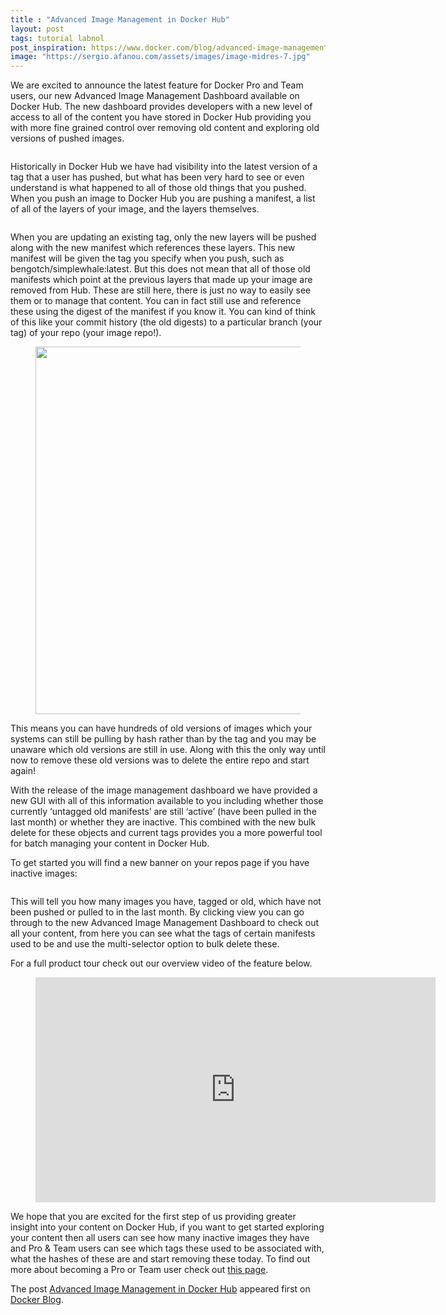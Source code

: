 ```yaml
---
title : "Advanced Image Management in Docker Hub"
layout: post
tags: tutorial labnol
post_inspiration: https://www.docker.com/blog/advanced-image-management-in-docker-hub/
image: "https://sergio.afanou.com/assets/images/image-midres-7.jpg"
---
```



<p>We are excited to announce the latest feature for Docker Pro and Team users, our new Advanced Image Management Dashboard available on Docker Hub. The new dashboard provides developers with a new level of access to all of the content you have stored in Docker Hub providing you with more fine grained control over removing old content and exploring old versions of pushed images.&nbsp;</p>



<figure class="wp-block-image"><img src="https://lh5.googleusercontent.com/bNo7maa5d14SyFmNH9tLTERYqU6i9y2G9lUN1qcVYYmbcrKbj_4wCCWVcs-fTdZ9_ar1vCsYtksW3lOF1UEh_dyrpL8s5e5PgU1mQtzm9gZfjmk7OUaM8yYxzSJGCYVPbAo-u326" alt=""/></figure>



<p>Historically in Docker Hub we have had visibility into the latest version of a tag that a user has pushed, but what has been very hard to see or even understand is what happened to all of those old things that you pushed. When you push an image to Docker Hub you are pushing a manifest, a list of all of the layers of your image, and the layers themselves.</p>



<div class="wp-block-image"><figure class="aligncenter"><img src="https://lh5.googleusercontent.com/AZcGVy39ZckgIOHKICWGndAXa_4zNJIpC9NJ2cqKYb1d1NmowN0U2e_yIU_MTQ8BglTPmZK-5w-xcUw3zmcnCH6KzIVoRKHG5tFSepTX8g82MvwqlEpwzAUuxx_LnBHFvH5aWImE" alt=""/></figure></div>



<p>When you are updating an existing tag, only the new layers will be pushed along with the new manifest which references these layers. This new manifest will be given the tag you specify when you push, such as bengotch/simplewhale:latest. But this does not mean that all of those old manifests which point at the previous layers that made up your image are removed from Hub. These are still here, there is just no way to easily see them or to manage that content. You can in fact still use and reference these using the digest of the manifest if you know it. You can kind of think of this like your commit history (the old digests) to a particular branch (your tag) of your repo (your image repo!). </p>



<figure class="wp-block-image size-large"><img data-attachment-id="27788" data-permalink="https://www.docker.com/blog/advanced-image-management-in-docker-hub/image-4/" data-orig-file="https://i1.wp.com/www.docker.com/blog/wp-content/uploads/2021/03/image.png?fit=1102%2C588&amp;ssl=1" data-orig-size="1102,588" data-comments-opened="0" data-image-meta="{&quot;aperture&quot;:&quot;0&quot;,&quot;credit&quot;:&quot;&quot;,&quot;camera&quot;:&quot;&quot;,&quot;caption&quot;:&quot;&quot;,&quot;created_timestamp&quot;:&quot;0&quot;,&quot;copyright&quot;:&quot;&quot;,&quot;focal_length&quot;:&quot;0&quot;,&quot;iso&quot;:&quot;0&quot;,&quot;shutter_speed&quot;:&quot;0&quot;,&quot;title&quot;:&quot;&quot;,&quot;orientation&quot;:&quot;0&quot;}" data-image-title="image" data-image-description="" data-medium-file="https://i1.wp.com/www.docker.com/blog/wp-content/uploads/2021/03/image.png?fit=562%2C300&amp;ssl=1" data-large-file="https://i1.wp.com/www.docker.com/blog/wp-content/uploads/2021/03/image.png?fit=1102%2C588&amp;ssl=1" loading="lazy" width="1102" height="588" src="https://i1.wp.com/www.docker.com/blog/wp-content/uploads/2021/03/image.png?resize=1102%2C588&#038;ssl=1" alt="" class="wp-image-27788" srcset="https://i1.wp.com/www.docker.com/blog/wp-content/uploads/2021/03/image.png?w=1102&amp;ssl=1 1102w, https://i1.wp.com/www.docker.com/blog/wp-content/uploads/2021/03/image.png?resize=562%2C300&amp;ssl=1 562w" sizes="(max-width: 1000px) 100vw, 1000px" data-recalc-dims="1" /></figure>



<p>This means you can have hundreds of old versions of images which your systems can still be pulling by hash rather than by the tag and you may be unaware which old versions are still in use. Along with this the only way until now to remove these old versions was to delete the entire repo and start again!</p>



<p>With the release of the image management dashboard we have provided a new GUI with all of this information available to you including whether those currently ‘untagged old manifests’ are still ‘active’ (have been pulled in the last month) or whether they are inactive. This combined with the new bulk delete for these objects and current tags provides you a more powerful tool for batch managing your content in Docker Hub.&nbsp;</p>



<p>To get started you will find a new banner on your repos page if you have inactive images:</p>



<figure class="wp-block-image"><img src="https://lh5.googleusercontent.com/5s7SoA-Gs8SbUdzXPweUTtZ8_TPsWQl5dXWHyzQul1yjIORZykn5ombOprQkcVP1oGFET-C9ml633S70EPj8G-ZVw18JY-k8ASanCPKTxhMZI4RVV3JJxZqma6PZRGXPQs9cfHVI" alt=""/></figure>



<p>This will tell you how many images you have, tagged or old, which have not been pushed or pulled to in the last month. By clicking view you can go through to the new Advanced Image Management Dashboard to check out all your content, from here you can see what the tags of certain manifests used to be and use the multi-selector option to bulk delete these.&nbsp;</p>



<p>For a full product tour check out our overview video of the feature below.</p>



<figure class="wp-block-embed-youtube wp-block-embed is-type-video is-provider-youtube wp-embed-aspect-16-9 wp-has-aspect-ratio"><div class="wp-block-embed__wrapper">
<iframe class='youtube-player' width='640' height='360' src='https://www.youtube.com/embed/luH1Z8IFGy4?version=3&#038;rel=1&#038;showsearch=0&#038;showinfo=1&#038;iv_load_policy=1&#038;fs=1&#038;hl=en-US&#038;autohide=2&#038;wmode=transparent' allowfullscreen='true' style='border:0;' sandbox='allow-scripts allow-same-origin allow-popups allow-presentation'></iframe>
</div></figure>



<p></p>



<p>We hope that you are excited for the first step of us providing greater insight into your content on Docker Hub, if you want to get started exploring your content then all users can see how many inactive images they have and Pro &amp; Team users can see which tags these used to be associated with, what the hashes of these are and start removing these today. To find out more about becoming a Pro or Team user check out&nbsp;<a href="https://www.docker.com/pricing">this page</a>.</p>
<p>The post <a rel="nofollow" href="https://www.docker.com/blog/advanced-image-management-in-docker-hub/">Advanced Image Management in Docker Hub</a> appeared first on <a rel="nofollow" href="https://www.docker.com/blog">Docker Blog</a>.</p>
